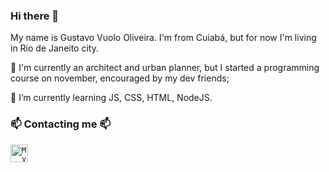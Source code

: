 ### Hi there 👋

My name is Gustavo Vuolo Oliveira. I'm from Cuiabá, but for now I'm living in Rio de Janeito city.

🔭 I'm currently an architect and urban planner, but I started a programming course on november, encouraged by my dev friends;
   
🌱 I’m currently learning JS, CSS, HTML, NodeJS.



### 📫 Contacting me 📫
<a href="https://www.linkedin.com/in/gustavo-vuolo-oliveira/">
  <code><img alt="My linkedin" width="28" src="https://img.icons8.com/color/48/000000/linkedin.png" /></code>
</a>

